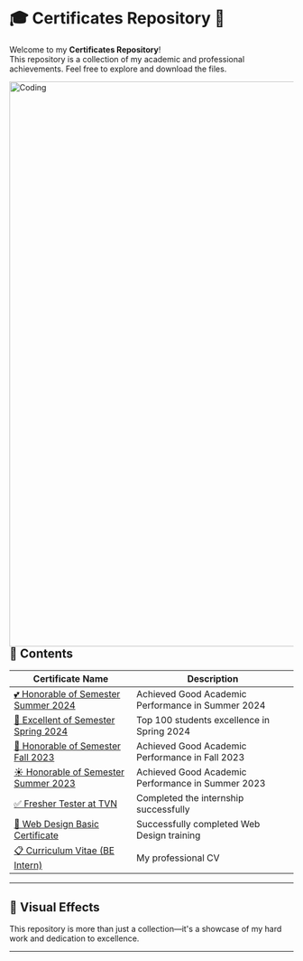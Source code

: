 # 🎓 Certificates Repository 📜

Welcome to my **Certificates Repository**!  
This repository is a collection of my academic and professional achievements. Feel free to explore and download the files.

<img align="right" alt="Coding" width="1000" src="https://user-images.githubusercontent.com/74038190/212284115-f47cd8ff-2ffb-4b04-b5bf-4d1c14c0247f.gif" >

## 📂 Contents

| Certificate Name                         | Description                                 | 
|------------------------------------------|---------------------------------------------|
| [💕 Honorable of Semester Summer 2024](./Honorable%20of%20Semester%20Summer2024.pdf) | Achieved Good Academic Performance in Summer 2024         | 
| [🎉 Excellent of Semester Spring 2024](./Excellent%20of%20Semester%20Spring2024.pdf) | Top 100 students excellence in Spring 2024     | 
| [🏅 Honorable of Semester Fall 2023](./Honorable%20of%20Semester%20Fall2023.pdf) | Achieved Good Academic Performance in Fall 2023           | 
| [☀️ Honorable of Semester Summer 2023](./Honorable%20of%20Semester%20Summer2023.jpg) | Achieved Good Academic Performance in Summer 2023         | 
| [✅ Fresher Tester at TVN](./Fresher%20Tester%20at%20TVN.pdf)           | Completed the internship successfully       | 
| [📜 Web Design Basic Certificate](./Web%20Design%20Basic.pdf)         | Successfully completed Web Design training  | 
| [📋 Curriculum Vitae (BE Intern)](./VuLH_Curriculum%20Vitae_BE%20Intern.pdf) | My professional CV                         | 

---

## 🎨 Visual Effects



This repository is more than just a collection—it's a showcase of my hard work and dedication to excellence.

---


